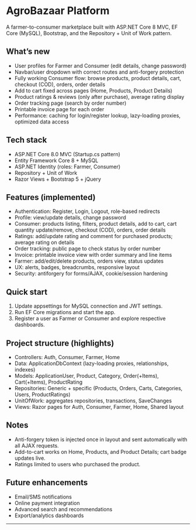 # AgroBazaar Platform

A farmer-to-consumer marketplace built with ASP.NET Core 8 MVC, EF Core (MySQL), Bootstrap, and the Repository + Unit of Work pattern.

## What’s new
- User profiles for Farmer and Consumer (edit details, change password)
- Navbar/user dropdown with correct routes and anti-forgery protection
- Fully working Consumer flow: browse products, product details, cart, checkout (COD), orders, order details
- Add to cart fixed across pages (Home, Products, Product Details)
- Product ratings & reviews (only after purchase), average rating display
- Order tracking page (search by order number)
- Printable invoice page for each order
- Performance: caching for login/register lookup, lazy-loading proxies, optimized data access

## Tech stack
- ASP.NET Core 8.0 MVC (Startup.cs pattern)
- Entity Framework Core 8 + MySQL
- ASP.NET Identity (roles: Farmer, Consumer)
- Repository + Unit of Work
- Razor Views + Bootstrap 5 + jQuery

## Features (implemented)
- Authentication: Register, Login, Logout, role-based redirects
- Profile: view/update details, change password
- Consumer: products listing, filters, product details, add to cart, cart quantity update/remove, checkout (COD), orders, order details
- Ratings: add/update rating and comment for purchased products; average rating on details
- Order tracking: public page to check status by order number
- Invoice: printable invoice view with order summary and line items
- Farmer: add/edit/delete products, orders view, status updates
- UX: alerts, badges, breadcrumbs, responsive layout
- Security: antiforgery for forms/AJAX, cookie/session hardening

## Quick start
1) Update appsettings for MySQL connection and JWT settings.
2) Run EF Core migrations and start the app.
3) Register a user as Farmer or Consumer and explore respective dashboards.

## Project structure (highlights)
- Controllers: Auth, Consumer, Farmer, Home
- Data: ApplicationDbContext (lazy-loading proxies, relationships, indexes)
- Models: ApplicationUser, Product, Category, Order(+Items), Cart(+Items), ProductRating
- Repositories: Generic + specific (Products, Orders, Carts, Categories, Users, ProductRatings)
- UnitOfWork: aggregates repositories, transactions, SaveChanges
- Views: Razor pages for Auth, Consumer, Farmer, Home, Shared layout

## Notes
- Anti-forgery token is injected once in layout and sent automatically with all AJAX requests.
- Add-to-cart works on Home, Products, and Product Details; cart badge updates live.
- Ratings limited to users who purchased the product.

## Future enhancements
- Email/SMS notifications
- Online payment integration
- Advanced search and recommendations
- Export/analytics dashboards

---
